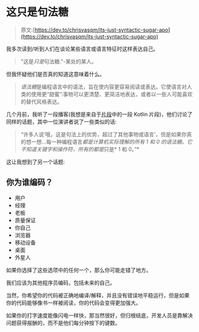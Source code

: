 # 这只是句法糖

> 原文:[https://dev.to/chrisvasqm/its-just-syntactic-sugar-apo](https://dev.to/chrisvasqm/its-just-syntactic-sugar-apo)

我多次读到/听到人们在谈论某些语言或语言特征时这样表达自己。

> "这是*只是*句法糖."-某处的某人。

但我怀疑他们是否真的知道这意味着什么。

> *语法糖*是编程语言中的语法，旨在使内容更容易阅读或表达。它使语言对人类的使用更“甜蜜”:事物可以更清楚、更简洁地表达，或者以一些人可能喜欢的替代风格表达。

几个月前，我听了一段播客(我想是来自于[片段](http://fragmentedpodcast.com)中的一段 Kotlin 片段)，他们讨论了同样的话题，其中一位演讲者说了一些类似的话:

> “许多人说‘哦，这是句法上的优势，超过了其他事物或语言’，但是如果你真的想一想...每一种编程语言*都是计算机实际理解的所有 1 和 0 的语法糖。它不知道关键字和操作符，所有的都是*只是* 1 和 0。”*

这让我想到了另一个话题:

## [](#who-do-you-code-for)你为谁编码？

*   用户
*   经理
*   老板
*   质量保证
*   你自己
*   浏览器
*   移动设备
*   桌面
*   外星人

如果你选择了这些选项中的任何一个，那么你可能走错了地方。

我们应该为其他程序员编码，包括未来的自己。

当然，你希望你的代码被正确地编译/解释，并且没有错误地平稳运行，但是如果你的代码能够像书一样被阅读，你的代码会变得更加强大。

如果你的打字速度能像闪电一样快，那当然很好，但归根结底，开发人员是靠解决问题获得报酬的，而不是他们每分钟按下的键数。
